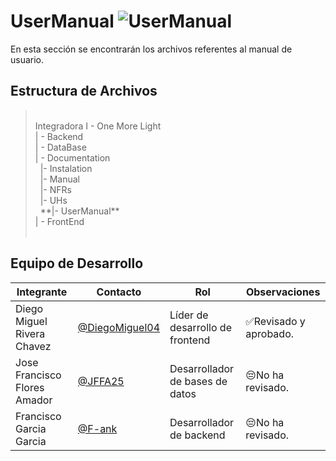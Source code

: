 # UserManual  ![UserManual](https://img.shields.io/badge/Microsoft_Office-D83B01?style=for-the-badge&logo=microsoft-office&logoColor=white)
En esta sección se encontrarán los archivos referentes al manual de usuario.

## Estructura de Archivos
> <br>
>Integradora I - One More Light<br>
>| - Backend<br>
>| - DataBase<br>
>| - Documentation<br>
>&nbsp;&nbsp;|- Instalation<br>
>&nbsp;&nbsp;|- Manual<br>
>&nbsp;&nbsp;|- NFRs<br>
>&nbsp;&nbsp;|- UHs<br>
>&nbsp;&nbsp;**|- UserManual**<br>
>| - FrontEnd<br>
> <br>

## Equipo de Desarrollo

|Integrante|Contacto|Rol|Observaciones|
|------------|--------|---|---|
|Diego Miguel Rivera Chavez|[@DiegoMiguel04](https://github.com/DiegoMiguel04)|Líder de desarrollo de frontend|✅Revisado y aprobado.|
|Jose Francisco Flores Amador|[@JFFA25](https://github.com/JFFA25)|Desarrollador de bases de datos|😔No ha revisado.|
|Francisco Garcia Garcia|[@F-ank](https://github.com/F-ank)|Desarrollador de backend|😔No ha revisado.|